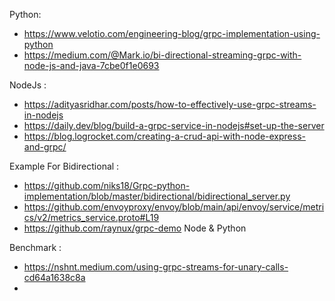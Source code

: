 Python:
 - https://www.velotio.com/engineering-blog/grpc-implementation-using-python
 - https://medium.com/@Mark.io/bi-directional-streaming-grpc-with-node-js-and-java-7cbe0f1e0693

NodeJs : 
 - https://adityasridhar.com/posts/how-to-effectively-use-grpc-streams-in-nodejs
 - https://daily.dev/blog/build-a-grpc-service-in-nodejs#set-up-the-server
 - https://blog.logrocket.com/creating-a-crud-api-with-node-express-and-grpc/


Example For Bidirectional :
 - https://github.com/niks18/Grpc-python-implementation/blob/master/bidirectional/bidirectional_server.py
 - https://github.com/envoyproxy/envoy/blob/main/api/envoy/service/metrics/v2/metrics_service.proto#L19
 - https://github.com/raynux/grpc-demo Node & Python


Benchmark :
 - https://nshnt.medium.com/using-grpc-streams-for-unary-calls-cd64a1638c8a
 - 
